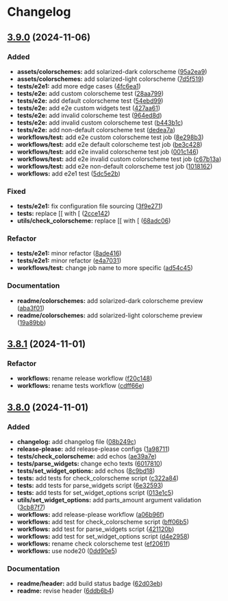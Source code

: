 # Changelog

## [3.9.0](https://github.com/Ninzalo/tmux-style/compare/v3.8.1...v3.9.0) (2024-11-06)


### Added

* **assets/colorschemes:** add solarized-dark colorscheme ([95a2ea9](https://github.com/Ninzalo/tmux-style/commit/95a2ea939508fe7883a23bb46b7679f6b34bc403))
* **assets/colorschemes:** add solarized-light colorscheme ([7d5f519](https://github.com/Ninzalo/tmux-style/commit/7d5f5191c60c9ce3cdca2f2593f46c3cbcc158d7))
* **tests/e2e1:** add more edge cases ([4fc6ea1](https://github.com/Ninzalo/tmux-style/commit/4fc6ea1e7782e130ad2436736f102d6475a133de))
* **tests/e2e:** add custom colorscheme test ([28aa799](https://github.com/Ninzalo/tmux-style/commit/28aa799058d315675c903cbf5f9a67dc7ca1b512))
* **tests/e2e:** add default colorscheme test ([54ebd99](https://github.com/Ninzalo/tmux-style/commit/54ebd998edffcabfbaa1aeb83544ed7e4297fdaf))
* **tests/e2e:** add e2e custom widgets test ([427aa61](https://github.com/Ninzalo/tmux-style/commit/427aa611fbfbde0335a7648bcd7c278d86fb1a09))
* **tests/e2e:** add invalid colorscheme test ([964ed8d](https://github.com/Ninzalo/tmux-style/commit/964ed8d4f827dce122f58d14b301c4edfdfd8853))
* **tests/e2e:** add invalid custom colorscheme test ([b443b1c](https://github.com/Ninzalo/tmux-style/commit/b443b1c13fbc8c7c09b48581eb03ba21daf8843d))
* **tests/e2e:** add non-default colorscheme test ([dedea7a](https://github.com/Ninzalo/tmux-style/commit/dedea7a0a5811eaacfc079da73a6d66e6a3f8f22))
* **workflows/test:** add e2e custom colorscheme test job ([8e298b3](https://github.com/Ninzalo/tmux-style/commit/8e298b346aac0d48f44952b2ea6afab8c9060689))
* **workflows/test:** add e2e default colorscheme test job ([be3c428](https://github.com/Ninzalo/tmux-style/commit/be3c428028178dc5e2756259018ac95950233e96))
* **workflows/test:** add e2e invalid colorscheme test job ([001c146](https://github.com/Ninzalo/tmux-style/commit/001c146955aaa96966483e3d7c7857ac517995a0))
* **workflows/test:** add e2e invalid custom colorscheme test job ([c67b13a](https://github.com/Ninzalo/tmux-style/commit/c67b13ae4dc8d42392fb8724df69b740fd14ff9d))
* **workflows/test:** add e2e non-default colorscheme test job ([1018162](https://github.com/Ninzalo/tmux-style/commit/10181628d2c3aa27fa4d7bafe85775e0bb916a57))
* **workflows:** add e2e1 test ([5dc5e2b](https://github.com/Ninzalo/tmux-style/commit/5dc5e2b607af1cf85f45214b73d422de9a0e39fc))


### Fixed

* **tests/e2e1:** fix configuration file sourcing ([3f9e271](https://github.com/Ninzalo/tmux-style/commit/3f9e27177cb6a521a24edaa1958a04784bd6358e))
* **tests:** replace [[ with [ ([2cce142](https://github.com/Ninzalo/tmux-style/commit/2cce142e48c4eaaffed1e220f9480dc7ac855277))
* **utils/check_colorscheme:** replace [[ with [ ([68adc06](https://github.com/Ninzalo/tmux-style/commit/68adc06c23c21389befb75f9e390b287b35cec91))


### Refactor

* **tests/e2e1:** minor refactor ([8ade416](https://github.com/Ninzalo/tmux-style/commit/8ade416736218b2f67f5025eb7ca0a33269a7d87))
* **tests/e2e1:** minor refactor ([e4a7031](https://github.com/Ninzalo/tmux-style/commit/e4a703115442e0c5fed2bff87c7c94fe69ba754e))
* **workflows/test:** change job name to more specific ([ad54c45](https://github.com/Ninzalo/tmux-style/commit/ad54c45f98e91f11f633dae4ca3b12f359c80a96))


### Documentation

* **readme/colorschemes:** add solarized-dark colorscheme preview ([aba3f01](https://github.com/Ninzalo/tmux-style/commit/aba3f0156ea4a6c407105046b732a76a14317a45))
* **readme/colorschemes:** add solarized-light colorscheme preview ([19a89bb](https://github.com/Ninzalo/tmux-style/commit/19a89bbdab1819c58dbd0fdd6ae045fb55d4a697))

## [3.8.1](https://github.com/Ninzalo/tmux-style/compare/v3.8.0...v3.8.1) (2024-11-01)


### Refactor

* **workflows:** rename release workflow ([f20c148](https://github.com/Ninzalo/tmux-style/commit/f20c148c4bb7494993341c489b6265384a3ff8e6))
* **workflows:** rename tests workflow ([cdff66e](https://github.com/Ninzalo/tmux-style/commit/cdff66ea97cc9c52873e1c9a45affed1aff842d9))

## [3.8.0](https://github.com/Ninzalo/tmux-style/compare/v3.7.1...v3.8.0) (2024-11-01)


### Added

* **changelog:** add changelog file ([08b249c](https://github.com/Ninzalo/tmux-style/commit/08b249cbb7d71a93eb9c4c9d7933421e405fd4f1))
* **release-please:** add release-please configs ([1a98711](https://github.com/Ninzalo/tmux-style/commit/1a987110f7428d22568e21218d6041f71ef1b13b))
* **tests/check_colorscheme:** add echos ([ae39a7e](https://github.com/Ninzalo/tmux-style/commit/ae39a7ee23324b6389233c029083fc0a04e87852))
* **tests/parse_widgets:** change echo texts ([6017810](https://github.com/Ninzalo/tmux-style/commit/6017810050c312ec67937f4323e720761928266c))
* **tests/set_widget_options:** add echos ([8c9bd18](https://github.com/Ninzalo/tmux-style/commit/8c9bd184898499a066ff929f71db6394524feb58))
* **tests:** add tests for check_colorscheme script ([c322a84](https://github.com/Ninzalo/tmux-style/commit/c322a840e1d093ab5ae73ef8ca39bb9de0861145))
* **tests:** add tests for parse_widgets script ([6e32593](https://github.com/Ninzalo/tmux-style/commit/6e325936d7ca27a2d6aa422cee49d2a0a193a79a))
* **tests:** add tests for set_widget_options script ([013e1c5](https://github.com/Ninzalo/tmux-style/commit/013e1c5135a207cadb43cd4e78be8b49182175c1))
* **utils/set_widget_options:** add parts_amount argument validation ([3cb87f7](https://github.com/Ninzalo/tmux-style/commit/3cb87f775c555e7776290ef7db7cea8905e0341e))
* **workflows:** add release-please workflow ([a06b96f](https://github.com/Ninzalo/tmux-style/commit/a06b96fb8bff796774603df679df66aeb91bb018))
* **workflows:** add test for check_colorscheme script ([bff06b5](https://github.com/Ninzalo/tmux-style/commit/bff06b535b0167316b75adea7e8d693eeb60fbb8))
* **workflows:** add test for parse_widgets script ([421120b](https://github.com/Ninzalo/tmux-style/commit/421120b674a1bd8fca8895530eb2fd8ca698ed5d))
* **workflows:** add test for set_widget_options script ([d4e2958](https://github.com/Ninzalo/tmux-style/commit/d4e29588fb6ea1c63ad84ea5309dac8b009b395f))
* **workflows:** rename check colorscheme test ([ef2061f](https://github.com/Ninzalo/tmux-style/commit/ef2061fadee0278eae9a3c2a521143c5e5e46c97))
* **workflows:** use node20 ([0dd90e5](https://github.com/Ninzalo/tmux-style/commit/0dd90e58ecb163262ae2dd316376f89eaf18b0cf))


### Documentation

* **readme/header:** add build status badge ([62d03eb](https://github.com/Ninzalo/tmux-style/commit/62d03ebd52493f69342717ebf789e6a708b694c8))
* **readme:** revise header ([6ddb6b4](https://github.com/Ninzalo/tmux-style/commit/6ddb6b4510a3a548b2a2436e26fa91ea58b90dbe))
